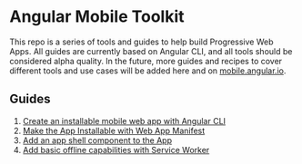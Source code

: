 # Angular Mobile Toolkit

This repo is a series of tools and guides to help build Progressive
Web Apps. All guides are currently based on Angular CLI, and all tools
should be considered alpha quality. In the future, more guides and recipes
to cover different tools and use cases will be added here and on
[mobile.angular.io](https://mobile.angular.io).

## Guides

 1. [Create an installable mobile web app with Angular CLI](./guides/cli-setup.md)
 2. [Make the App Installable with Web App Manifest](./guides/web-app-manifest.md)
 3. [Add an app shell component to the App](./guides/app-shell.md)
 4. [Add basic offline capabilities with Service Worker](./guides/service-worker.md)
